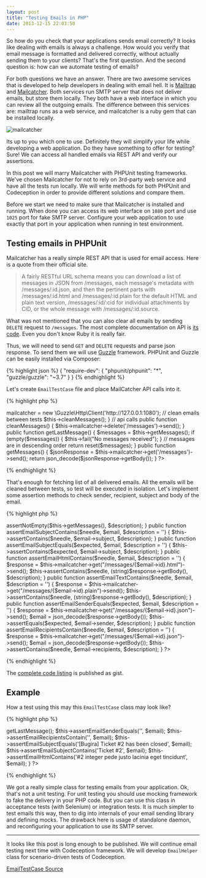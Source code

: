```yaml
---
layout: post
title: "Testing Emails in PHP"
date: 2013-12-15 22:03:50
---
```


So how do you check that your applications sends email correctly? It looks like dealing with emails is always a challenge. How would you verify that email message is formatted and delivered correctly, without actually sending them to your clients? That's the first question. And the second question is: how can we automate testing of emails?

For both questions we have an answer. There are two awesome services that is developed to help developers in dealing with email hell. It is [Mailtrap](http://mailtrap.io) and [Mailcatcher](http://mailcatcher.me/). Both services run SMTP server that does not deliver emails, but store them locally. They both have a web interface in which you can review all the outgoing emails. The difference between this services are: mailtrap runs as a web service, and mailcatcher is a ruby gem that can be installed locally. 

![mailcatcher](http://f.cl.ly/items/3w2T1p0F3g003b2i1F2z/Screen%20shot%202011-06-23%20at%2011.39.03%20PM.png)

Its up to you which one to use. Definitely they will simplify your life while developing a web application. Do they have something to offer for testing? Sure! We can access all handled emails via REST API and verify our assertions.

In this post we will marry Mailcatcher with PHPUnit testing frameworks. We've chosen Mailcatcher for not to rely on 3rd-party web service and have all the tests run locally. We will write methods for both PHPUnit and Codeception in order to provide different solutions and compare them.

Before we start we need to make sure that Mailcatcher is installed and running. When done you can access its web interface on `1080` port and use `1025` port for fake SMTP server. Configure your web application to use exactly that port in your application when running in test environment.

## Testing emails in PHPUnit

Mailcatcher has a really simple REST API that is used for email access. Here is a quote from their official site.

> A fairly RESTful URL schema means you can download a list of messages in JSON from /messages, each message's metadata with /messages/:id.json, and then the pertinent parts with /messages/:id.html and /messages/:id.plain for the default HTML and plain text version, /messages/:id/:cid for individual attachments by CID, or the whole message with /messages/:id.source.

What was not mentioned that you can also clear all emails by sending `DELETE` request to `/messages`. The most complete documentation on API is [its code](https://github.com/sj26/mailcatcher/blob/master/lib/mail_catcher/web.rb). Even you don't know Ruby it is really fair.

Thus, we will need to send `GET` and `DELETE` requests and parse json response. To send them we will use [Guzzle](https://github.com/guzzle/guzzle) framework. PHPUnit and Guzzle can be easily installed via Composer:

{% highlight json %}
{
    "require-dev": {
    	"phpunit/phpunit": "*",
    	"guzzle/guzzle": "~3.7"
    }
}
{% endhighlight %}

Let's create `EmailTestCase` file and place MailCatcher API calls into it.

{% highlight php %}
<?php
class EmailTestCase extends PHPUnit_Framework_TestCase {

    /**
     * @var \Guzzle\Http\Client
     */
    private $mailcatcher;

    public function setUp()
    {
        $this->mailcatcher = new \Guzzle\Http\Client('http://127.0.0.1:1080');

        // clean emails between tests
        $this->cleanMessages();
    }

    // api calls
    public function cleanMessages()
    {
        $this->mailcatcher->delete('/messages')->send();
    }

    public function getLastMessage()
    {
        $messages = $this->getMessages();
        if (empty($messages)) {
            $this->fail("No messages received");
        }
        // messages are in descending order
        return reset($messages);
    }

    public function getMessages()
    {
        $jsonResponse = $this->mailcatcher->get('/messages')->send();
        return json_decode($jsonResponse->getBody());
    }
?>    
{% endhighlight %}

That's enough for fetching list of all delivered emails. All the emails will be cleaned between tests, so test will be executed in isolation. Let's implement some assertion methods to check sender, recipient, subject and body of the email.

{% highlight php %}
<?php
    // assertions
    public function assertEmailIsSent($description = '')
    {
        $this->assertNotEmpty($this->getMessages(), $description);
    }
    
    public function assertEmailSubjectContains($needle, $email, $description = '')
    {
        $this->assertContains($needle, $email->subject, $description);
    }

    public function assertEmailSubjectEquals($expected, $email, $description = '')
    {
        $this->assertContains($expected, $email->subject, $description);
    }

    public function assertEmailHtmlContains($needle, $email, $description = '')
    {
        $response = $this->mailcatcher->get("/messages/{$email->id}.html")->send();
        $this->assertContains($needle, (string)$response->getBody(), $description);
    }

    public function assertEmailTextContains($needle, $email, $description = '')
    {
        $response = $this->mailcatcher->get("/messages/{$email->id}.plain")->send();
        $this->assertContains($needle, (string)$response->getBody(), $description);
    }

    public function assertEmailSenderEquals($expected, $email, $description = '')
    {
        $response = $this->mailcatcher->get("/messages/{$email->id}.json")->send();
        $email = json_decode($response->getBody());
        $this->assertEquals($expected, $email->sender, $description);
    }

    public function assertEmailRecipientsContain($needle, $email, $description = '')
    {
        $response = $this->mailcatcher->get("/messages/{$email->id}.json")->send();
        $email = json_decode($response->getBody());
        $this->assertContains($needle, $email->recipients, $description);
    }
?>
{% endhighlight %}

The [complete code listing](https://gist.github.com/DavertMik/7969053) is published as gist.

## Example

How a test using this may this `EmailTestCase` class may look like? 

{% highlight php %}
<?php		
	function testNotificationIsSent()
	{
		// ... trigger notifications

        $email = $this->getLastMessage();
        $this->assertEmailSenderEquals('<bugira@bugira.com>', $email);
        $this->assertEmailRecipientsContain('<davert@ukr.net>', $email);
        $this->assertEmailSubjectEquals('[Bugira] Ticket #2 has been closed', $email);
        $this->assertEmailSubjectContains('Ticket #2', $email);
        $this->assertEmailHtmlContains('#2 integer pede justo lacinia eget tincidunt', $email);
    }
?>    
{% endhighlight %}

We got a really simple class for testing emails from your application. Ok, that's not a unit testing. For unit testing you should use mocking framework to fake the delivery in your PHP code. But you can use this class in acceptance tests (with Selenium) or integration tests. It is much simpler to test emails this way, then to dig into internals of your email sending library and defining mocks. The drawback here is usage of standalone daemon, and reconfiguring your application to use its SMTP server.

---

It looks like this post is long enough to be published. We will continue email testing next time with Codeception framework. We will develop `EmailHelper` class for scenario-driven tests of Codeception. 

[EmailTestCase Source](https://gist.github.com/DavertMik/7969053)